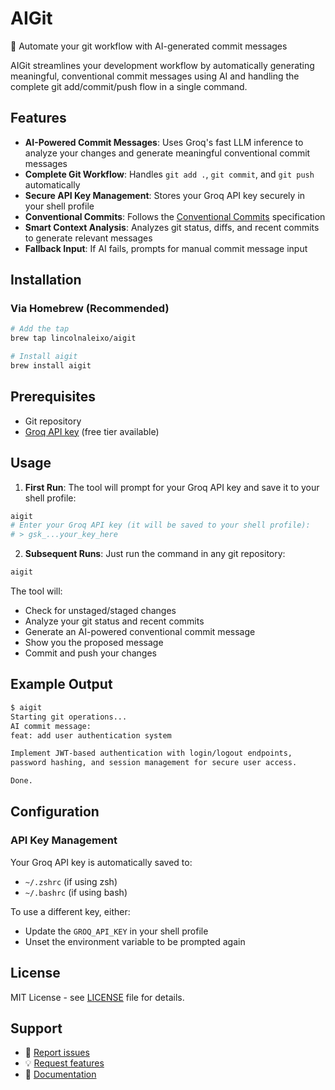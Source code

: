 # AIGit

🤖 Automate your git workflow with AI-generated commit messages

AIGit streamlines your development workflow by automatically generating meaningful, conventional commit messages using AI and handling the complete git add/commit/push flow in a single command.

## Features

- **AI-Powered Commit Messages**: Uses Groq's fast LLM inference to analyze your changes and generate meaningful conventional commit messages
- **Complete Git Workflow**: Handles `git add .`, `git commit`, and `git push` automatically
- **Secure API Key Management**: Stores your Groq API key securely in your shell profile
- **Conventional Commits**: Follows the [Conventional Commits](https://www.conventionalcommits.org/) specification
- **Smart Context Analysis**: Analyzes git status, diffs, and recent commits to generate relevant messages
- **Fallback Input**: If AI fails, prompts for manual commit message input

## Installation

### Via Homebrew (Recommended)

```bash
# Add the tap
brew tap lincolnaleixo/aigit

# Install aigit
brew install aigit
```

## Prerequisites

- Git repository
- [Groq API key](https://console.groq.com/keys) (free tier available)

## Usage

1. **First Run**: The tool will prompt for your Groq API key and save it to your shell profile:

```bash
aigit
# Enter your Groq API key (it will be saved to your shell profile):
# > gsk_...your_key_here
```

2. **Subsequent Runs**: Just run the command in any git repository:

```bash
aigit
```

The tool will:
- Check for unstaged/staged changes
- Analyze your git status and recent commits
- Generate an AI-powered conventional commit message
- Show you the proposed message
- Commit and push your changes

## Example Output

```bash
$ aigit
Starting git operations...
AI commit message:
feat: add user authentication system

Implement JWT-based authentication with login/logout endpoints,
password hashing, and session management for secure user access.

Done.
```

## Configuration

### API Key Management

Your Groq API key is automatically saved to:
- `~/.zshrc` (if using zsh)
- `~/.bashrc` (if using bash)

To use a different key, either:
- Update the `GROQ_API_KEY` in your shell profile
- Unset the environment variable to be prompted again

## License

MIT License - see [LICENSE](LICENSE) file for details.

## Support

- 🐛 [Report issues](https://github.com/lincolnaleixo/aigit/issues)
- 💡 [Request features](https://github.com/lincolnaleixo/aigit/issues)
- 📖 [Documentation](https://github.com/lincolnaleixo/aigit#readme)